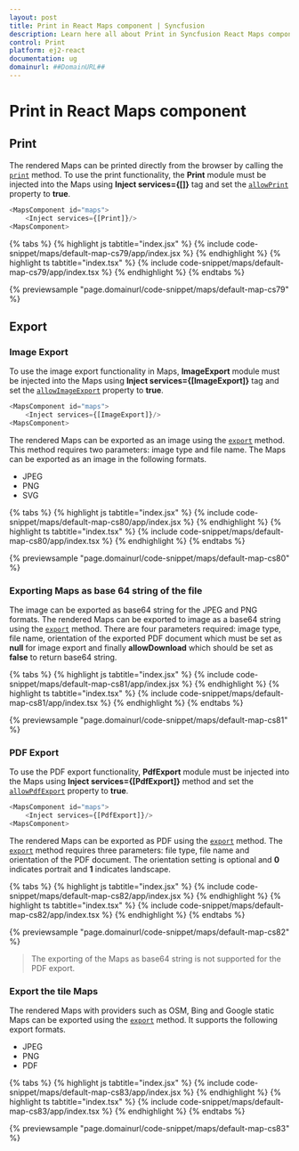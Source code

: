 ```yaml
---
layout: post
title: Print in React Maps component | Syncfusion
description: Learn here all about Print in Syncfusion React Maps component of Syncfusion Essential JS 2 and more.
control: Print 
platform: ej2-react
documentation: ug
domainurl: ##DomainURL##
---
```


# Print in React Maps component

## Print

The rendered Maps can be printed directly from the browser by calling the [`print`](https://ej2.syncfusion.com/react/documentation/api/maps/#print) method. To use the print functionality, the **Print** module must be injected into the Maps using **Inject services={[]}** tag and set the [`allowPrint`](https://ej2.syncfusion.com/react/documentation/api/maps/#allowprint) property to **true**.

```ts
<MapsComponent id="maps">
    <Inject services={[Print]}/>
<MapsComponent>
```

{% tabs %}
{% highlight js tabtitle="index.jsx" %}
{% include code-snippet/maps/default-map-cs79/app/index.jsx %}
{% endhighlight %}
{% highlight ts tabtitle="index.tsx" %}
{% include code-snippet/maps/default-map-cs79/app/index.tsx %}
{% endhighlight %}
{% endtabs %}

 {% previewsample "page.domainurl/code-snippet/maps/default-map-cs79" %}

## Export

### Image Export

To use the image export functionality in Maps, **ImageExport** module must be injected into the Maps using **Inject services={[ImageExport]}** tag and set the [`allowImageExport`](https://ej2.syncfusion.com/react/documentation/api/maps/#allowimageexport) property to **true**.

```ts
<MapsComponent id="maps">
    <Inject services={[ImageExport]}/>
<MapsComponent>
```

The rendered Maps can be exported as an image using the [`export`](https://ej2.syncfusion.com/react/documentation/api/maps/#export) method. This method requires two parameters: image type and file name. The Maps can be exported as an image in the following formats.

* JPEG
* PNG
* SVG

{% tabs %}
{% highlight js tabtitle="index.jsx" %}
{% include code-snippet/maps/default-map-cs80/app/index.jsx %}
{% endhighlight %}
{% highlight ts tabtitle="index.tsx" %}
{% include code-snippet/maps/default-map-cs80/app/index.tsx %}
{% endhighlight %}
{% endtabs %}

 {% previewsample "page.domainurl/code-snippet/maps/default-map-cs80" %}

### Exporting Maps as base 64 string of the file

The image can be exported as base64 string for the JPEG and PNG formats. The rendered Maps can be exported to image as a base64 string using the [`export`](https://ej2.syncfusion.com/react/documentation/api/maps/#export) method. There are four parameters required: image type, file name, orientation of the exported PDF document which must be set as **null** for image export and finally **allowDownload** which should be set as **false** to return base64 string.

{% tabs %}
{% highlight js tabtitle="index.jsx" %}
{% include code-snippet/maps/default-map-cs81/app/index.jsx %}
{% endhighlight %}
{% highlight ts tabtitle="index.tsx" %}
{% include code-snippet/maps/default-map-cs81/app/index.tsx %}
{% endhighlight %}
{% endtabs %}

 {% previewsample "page.domainurl/code-snippet/maps/default-map-cs81" %}

### PDF Export

To use the PDF export functionality, **PdfExport** module must be injected into the Maps using **Inject services={[PdfExport]}** method and set the [`allowPdfExport`](https://ej2.syncfusion.com/react/documentation/api/maps/#allowpdfexport) property to **true**.

```ts
<MapsComponent id="maps">
    <Inject services={[PdfExport]}/>
<MapsComponent>
```

The rendered Maps can be exported as PDF using the [`export`](https://ej2.syncfusion.com/react/documentation/api/maps/#export) method. The [`export`](https://ej2.syncfusion.com/react/documentation/api/maps/#export) method requires three parameters: file type, file name and orientation of the PDF document. The orientation setting is optional and **0** indicates portrait and **1** indicates landscape.

{% tabs %}
{% highlight js tabtitle="index.jsx" %}
{% include code-snippet/maps/default-map-cs82/app/index.jsx %}
{% endhighlight %}
{% highlight ts tabtitle="index.tsx" %}
{% include code-snippet/maps/default-map-cs82/app/index.tsx %}
{% endhighlight %}
{% endtabs %}

 {% previewsample "page.domainurl/code-snippet/maps/default-map-cs82" %}

>The exporting of the Maps as base64 string is not supported for the PDF export.

### Export the tile Maps

The rendered Maps with providers such as OSM, Bing and Google static Maps can be exported using the [`export`](https://ej2.syncfusion.com/react/documentation/api/maps/#export) method. It supports the following export formats.

* JPEG
* PNG
* PDF

{% tabs %}
{% highlight js tabtitle="index.jsx" %}
{% include code-snippet/maps/default-map-cs83/app/index.jsx %}
{% endhighlight %}
{% highlight ts tabtitle="index.tsx" %}
{% include code-snippet/maps/default-map-cs83/app/index.tsx %}
{% endhighlight %}
{% endtabs %}

 {% previewsample "page.domainurl/code-snippet/maps/default-map-cs83" %}